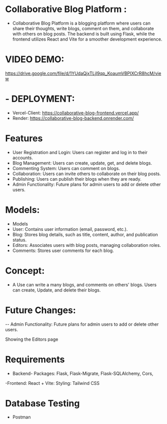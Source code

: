 
# Collaborative Blog Platform : 
- Collaborative Blog Platform is a blogging platform where users can share their thoughts, write blogs, comment on them, and collaborate with others on blog posts.
The backend is built using Flask, while the frontend utilizes React and Vite for a smoother development experience. 

# VIDEO DEMO: 
https://drive.google.com/file/d/1YUdaQjxTLjI9qp_KoaumVBPIXCrR8hcM/view

# - DEPLOYMENT: 
- Vercel-Client: https://collaborative-blog-frontend.vercel.app/
- Render: https://collaborative-blog-backend.onrender.com/

# Features
- User Registration and Login: Users can register and log in to their accounts.
- Blog Management: Users can create, update, get, and delete blogs.
- Commenting System: Users can comment on blogs.
- Collaboration: Users can invite others to collaborate on their blog posts.
- Publishing: Users can publish their blogs when they are ready.
- Admin Functionality: Future plans for admin users to add or delete other users.

# Models: 
- Models
- User: Contains user information (email, password, etc.).
- Blog: Stores blog details, such as title, content, author, and publication status.
- Editors: Associates users with blog posts, managing collaboration roles.
- Comments: Stores user comments for each blog.

# Concept: 
- A Use can write a many blogs, and comments on others' blogs. 
Users can create, Update, and delete their blogs. 

# Future Changes: 
-- Admin Functionality: Future plans for admin users to add or delete other users.

Showing the Editors page 

# Requirements 
- Backend- Packages: 
 Flask, Flask-Migrate, Flask-SQLAlchemy, Cors, 

 -Frontend: 
 React + Vite: 
 Styling: Tailwind CSS 

 # Database Testing 
 - Postman 




